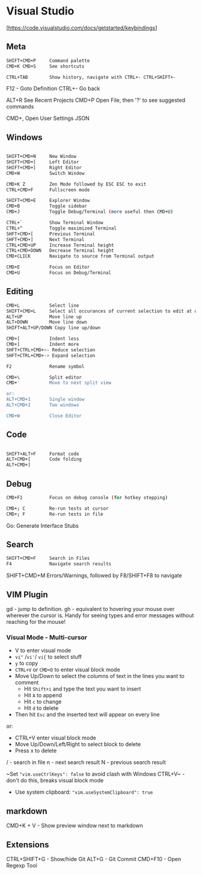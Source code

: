 # Visual Studio

 [https://code.visualstudio.com/docs/getstarted/keybindings]

## Meta

```sh
SHIFT+CMD+P     Command palette
CMD+K CMD+S     See shortcuts

CTRL+TAB        Show history, navigate with CTRL+- CTRL+SHIFT+-
```

F12 -           Goto Definition
CTRL+-          Go back

ALT+R           See Recent Projects
CMD+P           Open File, then '?' to see suggested commands

CMD+,           Open User Settings JSON

## Windows

```sh

SHIFT+CMD+N     New Window
SHIFT+CMD+[     Left Editor
SHIFT+CMD+]     Right Editor
CMD+W           Switch Window

CMD+K Z         Zen Mode followed by ESC ESC to exit
CTRL+CMD+F      Fullscreen mode

SHIFT+CMD+E     Explorer Window
CMD+B           Toggle sidebar
CMD+J           Toggle Debug/Terminal (more useful then CMD+U)

CTRL+`          Show Terminal Window
CTRL+^          Toggle maximized Terminal
SHFT+CMD+[      Previous Terminal
SHFT+CMD+]      Next Terminal
CTRL+CMD+UP     Increase Terminal height
CTRL+CMD+DOWN   Decrease Terminal height
CMD+CLICK       Navigate to source from Terminal output

CMD+E           Focus on Editor
CMD+U           Focus on Debug/Terminal
```

## Editing

```sh
CMD+L           Select line
SHIFT+CMD+L     Select all occurances of current selection to edit at once
ALT+UP          Move line up
ALT+DOWN        Move line down
SHIFT+ALT+UP/DOWN Copy line up/down

CMD+[           Indent less
CMD+]           Indent more
SHFT+CTRL+CMD+<- Reduce selection
SHFT+CTRL+CMD+-> Expand selection

F2              Rename symbol

CMD+\           Split editor 
CMD+'           Move to next split view

or:
ALT+CMD+1       Single window
ALT+CMD+2       Two windows

CMD+W           Close Editor
```

## Code

```sh

SHIFT+ALT+F     Format code
ALT+CMD+[       Code folding
ALT+CMD+]

```

## Debug

```sh
CMD+F1          Focus on debug console (for hotkey stepping)

CMD+; C         Re-run tests at cursor
CMD+; F         Re-run tests in file

```
Go: Generate Interface Stubs

## Search

```sh
SHIFT+CMD+F     Search in Files
F4              Navigate search results 
```

SHIFT+CMD+M      Errors/Warnings, followed by F8/SHIFT+F8 to navigate

## VIM Plugin

gd - jump to definition.
gh - equivalent to hovering your mouse over wherever the cursor is. Handy for seeing types and error messages without reaching for the mouse!

### Visual Mode - Multi-cursor

- V to enter visual mode
- `vi"` /`vi'`/ `vi{` to select stuff
- `y` to copy
- `CTRL+V` or `CMD+D` to enter visual block mode
- Move Up/Down to select the columns of text in the lines you want to comment
	- Hit `Shift+i` and type the text you want to insert
	- Hit `A` to append
	- Hit `c` to change
	- Hit `d` to delete
- Then hit `Esc` and the inserted text will appear on every line

or:

- CTRL+V enter visual block mode
- Move Up/Down/Left/Right to select block to delete
- Press x to delete

/<string><ENTER>  - search in file
n  - next search result
N  - previous search result

~Set `"vim.useCtrlKeys": false` to avoid clash with Windows CTRL+V~ - don't do this,
breaks visual block mode

- Use system clipboard: `"vim.useSystemClipboard": true`

## markdown

CMD+K + V - Show preview window next to markdown

## Extensions

CTRL+SHIFT+G - Show/hide Git
ALT+G   - Git Commit
CMD+F10 - Open Regexp Tool
